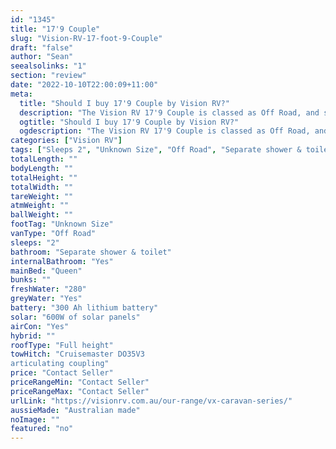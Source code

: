 ```yaml
---
id: "1345"
title: "17'9 Couple"
slug: "Vision-RV-17-foot-9-Couple"
draft: "false"
author: "Sean"
seealsolinks: "1"
section: "review"
date: "2022-10-10T22:00:09+11:00"
meta:
  title: "Should I buy 17'9 Couple by Vision RV?"
  description: "The Vision RV 17'9 Couple is classed as Off Road, and sleeps 2 people. It is Australian made and comes in at Unknown Size. It generally has Separate shower & toilet."
  ogtitle: "Should I buy 17'9 Couple by Vision RV?"
  ogdescription: "The Vision RV 17'9 Couple is classed as Off Road, and sleeps 2 people. It is Australian made and comes in at Unknown Size. It generally has Separate shower & toilet."
categories: ["Vision RV"]
tags: ["Sleeps 2", "Unknown Size", "Off Road", "Separate shower & toilet", "Full height", "Price Unknown"]
totalLength: ""
bodyLength: ""
totalHeight: ""
totalWidth: ""
tareWeight: ""
atmWeight: ""
ballWeight: ""
footTag: "Unknown Size"
vanType: "Off Road"
sleeps: "2"
bathroom: "Separate shower & toilet"
internalBathroom: "Yes"
mainBed: "Queen"
bunks: ""
freshWater: "280"
greyWater: "Yes"
battery: "300 Ah lithium battery"
solar: "600W of solar panels"
airCon: "Yes"
hybrid: ""
roofType: "Full height"
towHitch: "Cruisemaster DO35V3
articulating coupling"
price: "Contact Seller"
priceRangeMin: "Contact Seller"
priceRangeMax: "Contact Seller"
urlLink: "https://visionrv.com.au/our-range/vx-caravan-series/"
aussieMade: "Australian made"
noImage: ""
featured: "no"
---
```

